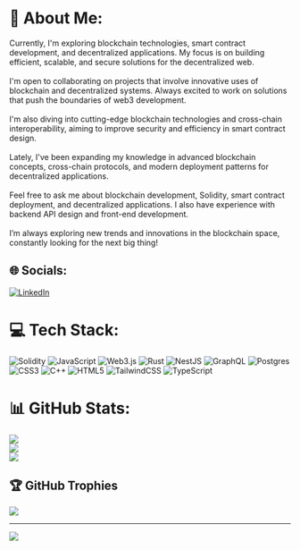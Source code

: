 # 💫 About Me:
Currently, I'm exploring blockchain technologies, smart contract development, and decentralized applications. My focus is on building efficient, scalable, and secure solutions for the decentralized web.<br><br>I'm open to collaborating on projects that involve innovative uses of blockchain and decentralized systems. Always excited to work on solutions that push the boundaries of web3 development.<br><br>I'm also diving into cutting-edge blockchain technologies and cross-chain interoperability, aiming to improve security and efficiency in smart contract design.<br><br>Lately, I've been expanding my knowledge in advanced blockchain concepts, cross-chain protocols, and modern deployment patterns for decentralized applications.<br><br>Feel free to ask me about blockchain development, Solidity, smart contract deployment, and decentralized applications. I also have experience with backend API design and front-end development.<br><br> I’m always exploring new trends and innovations in the blockchain space, constantly looking for the next big thing!


## 🌐 Socials:
[![LinkedIn](https://img.shields.io/badge/LinkedIn-%230077B5.svg?logo=linkedin&logoColor=white)](https://linkedin.com/in/https://www.linkedin.com/in/muhammad-hassan-943780217/) 

# 💻 Tech Stack:
![Solidity](https://img.shields.io/badge/Solidity-%23363636.svg?style=for-the-badge&logo=solidity&logoColor=white) ![JavaScript](https://img.shields.io/badge/javascript-%23323330.svg?style=for-the-badge&logo=javascript&logoColor=%23F7DF1E) ![Web3.js](https://img.shields.io/badge/web3.js-F16822?style=for-the-badge&logo=web3.js&logoColor=white) ![Rust](https://img.shields.io/badge/rust-%23000000.svg?style=for-the-badge&logo=rust&logoColor=white) ![NestJS](https://img.shields.io/badge/nestjs-%23E0234E.svg?style=for-the-badge&logo=nestjs&logoColor=white) ![GraphQL](https://img.shields.io/badge/-GraphQL-E10098?style=for-the-badge&logo=graphql&logoColor=white) ![Postgres](https://img.shields.io/badge/postgres-%23316192.svg?style=for-the-badge&logo=postgresql&logoColor=white) ![CSS3](https://img.shields.io/badge/css3-%231572B6.svg?style=for-the-badge&logo=css3&logoColor=white) ![C++](https://img.shields.io/badge/c++-%2300599C.svg?style=for-the-badge&logo=c%2B%2B&logoColor=white) ![HTML5](https://img.shields.io/badge/html5-%23E34F26.svg?style=for-the-badge&logo=html5&logoColor=white) ![TailwindCSS](https://img.shields.io/badge/tailwindcss-%2338B2AC.svg?style=for-the-badge&logo=tailwind-css&logoColor=white) ![TypeScript](https://img.shields.io/badge/typescript-%23007ACC.svg?style=for-the-badge&logo=typescript&logoColor=white)
# 📊 GitHub Stats:
![](https://github-readme-stats.vercel.app/api?username=M-hassan-ch&theme=dark&hide_border=true&include_all_commits=true&count_private=true)<br/>
![](https://github-readme-streak-stats.herokuapp.com/?user=M-hassan-ch&theme=dark&hide_border=true)<br/>
![](https://github-readme-stats.vercel.app/api/top-langs/?username=M-hassan-ch&theme=dark&hide_border=true&include_all_commits=true&count_private=true&layout=compact)

## 🏆 GitHub Trophies
![](https://github-profile-trophy.vercel.app/?username=M-hassan-ch&theme=dark&no-frame=false&no-bg=true&margin-w=4)

---
[![](https://visitcount.itsvg.in/api?id=M-hassan-ch&icon=0&color=12)](https://visitcount.itsvg.in)

<!-- Proudly created with GPRM ( https://gprm.itsvg.in ) -->
